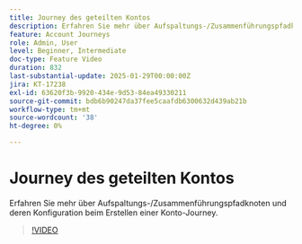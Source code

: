 ```yaml
---
title: Journey des geteilten Kontos
description: Erfahren Sie mehr über Aufspaltungs-/Zusammenführungspfadknoten und deren Konfiguration beim Erstellen einer Konto-Journey.
feature: Account Journeys
role: Admin, User
level: Beginner, Intermediate
doc-type: Feature Video
duration: 832
last-substantial-update: 2025-01-29T00:00:00Z
jira: KT-17238
exl-id: 63620f3b-9920-434e-9d53-84ea49330211
source-git-commit: bdb6b90247da37fee5caafdb6300632d439ab21b
workflow-type: tm+mt
source-wordcount: '38'
ht-degree: 0%

---
```


# Journey des geteilten Kontos

Erfahren Sie mehr über Aufspaltungs-/Zusammenführungspfadknoten und deren Konfiguration beim Erstellen einer Konto-Journey.

>[!VIDEO](https://video.tv.adobe.com/v/3443231/?learn=on&enablevpops)
